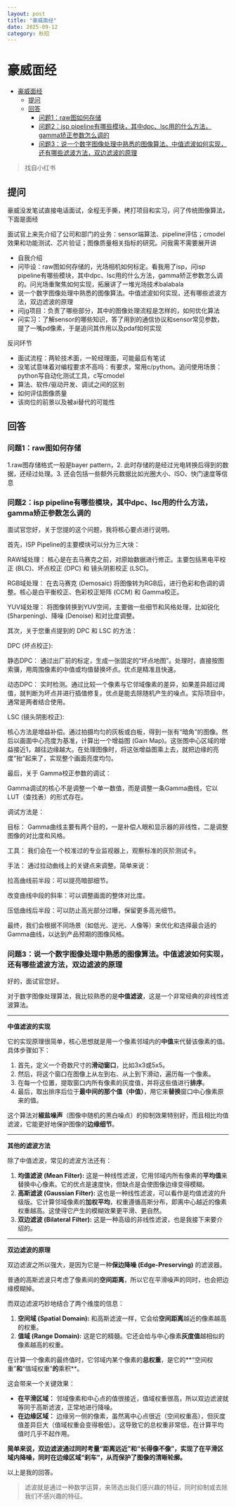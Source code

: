 ```yaml
---
layout: post
title: "豪威面经"
date: 2025-09-12
category: 秋招
---
```


# 豪威面经

- [豪威面经](#豪威面经)
  - [提问](#提问)
  - [回答](#回答)
    - [问题1：raw图如何存储](#问题1raw图如何存储)
    - [问题2：isp pipeline有哪些模块，其中dpc、lsc用的什么方法，gamma矫正参数怎么调的](#问题2isp-pipeline有哪些模块其中dpclsc用的什么方法gamma矫正参数怎么调的)
    - [问题3：说一个数字图像处理中熟悉的图像算法。中值滤波如何实现，还有哪些滤波方法，双边滤波的原理](#问题3说一个数字图像处理中熟悉的图像算法中值滤波如何实现还有哪些滤波方法双边滤波的原理)


> 找自小红书

## 提问

豪威没发笔试直接电话面试，全程无手撕，拷打项目和实习，问了传统图像算法，下面是面经
	

面试官上来先介绍了公司和部门的业务：sensor端算法、pipeline评估；cmodel效果和功能测试、芯片验证；图像质量相关指标的研究。问我需不需要展开讲
- 自我介绍
- 问毕设：raw图如何存储的，光场相机如何标定。看我用了isp，问isp pipeline有哪些模块，其中dpc、lsc用的什么方法，gamma矫正参数怎么调的。问光场重聚焦如何实现，拓展讲了一堆光场技术balabala
- 说一个数字图像处理中熟悉的图像算法。中值滤波如何实现，还有哪些滤波方法，双边滤波的原理
- 问jg项目：负责了哪些部分，其中的图像处理流程是怎样的，如何优化算法
- 问实习：了解sensor的哪些知识，答了用到的通信协议和sensor常见参数，提了一嘴pd像素，于是追问其作用以及pdaf如何实现


反问环节
- 面试流程：两轮技术面，一轮经理面，可能最后有笔试
- 没笔试意味着对编程要求不高吗：有要求，常用c/python。追问使用场景：python写自动化测试工具，c写cmodel
- 算法、软件/驱动开发、调试之间的区别
- 如何评估图像质量
- 该岗位的前景以及被ai替代的可能性

## 回答
### 问题1：raw图如何存储

1.raw图存储格式一般是bayer pattern，2. 此时存储的是经过光电转换后得到的数据，还经过处理。3. 还会包括一些额外元数据比如光圈大小、ISO、快门速度等信息

### 问题2：isp pipeline有哪些模块，其中dpc、lsc用的什么方法，gamma矫正参数怎么调的

面试官您好，关于您提的这个问题，我将核心要点进行说明。

首先，ISP Pipeline的主要模块可以分为三大块：

RAW域处理： 核心是在去马赛克之前，对原始数据进行修正。主要包括黑电平校正 (BLC)、坏点校正 (DPC) 和 镜头阴影校正 (LSC)。

RGB域处理： 在去马赛克 (Demosaic) 将图像转为RGB后，进行色彩和色调的调整。核心是白平衡校正、色彩校正矩阵 (CCM) 和 Gamma校正。

YUV域处理： 将图像转换到YUV空间，主要做一些细节和风格处理，比如锐化 (Sharpening)、降噪 (Denoise) 和对比度调整。

其次，关于您重点提到的 DPC 和 LSC 的方法：

DPC (坏点校正):

静态DPC： 通过出厂前的标定，生成一张固定的“坏点地图”。处理时，直接按图索骥，用周围像素的中值或均值替换坏点。优点是精准且快速。

动态DPC： 实时检测。通过比较一个像素与它邻域像素的差异，如果差异超过阈值，就判断为坏点并进行插值修复。优点是能去除随机产生的噪点。实际项目中，通常是两者结合使用。

LSC (镜头阴影校正):

核心方法是增益补偿。通过拍摄均匀的灰板或白板，得到一张有“暗角”的图像。然后以画面中心亮度为基准，计算出一个增益图 (Gain Map)。这张图中心区域的增益接近1，越往边缘越大。在处理图像时，将这张增益图乘上去，就把边缘的亮度“抬”起来了，实现整个画面亮度均匀。

最后，关于 Gamma校正参数的调试：

Gamma调试的核心不是调整一个单一数值，而是调整一条Gamma曲线，它以LUT（查找表）的形式存在。

调试方法是：

目标： Gamma曲线主要有两个目的，一是补偿人眼和显示器的非线性，二是调整图像的对比度和风格。

工具： 我们会在一个校准过的专业监视器上，观察标准的灰阶测试卡。

手法： 通过拉动曲线上的关键点来调整。简单来说：

拉高曲线前半段：可以提亮暗部细节。

改变曲线中段的斜率：可以调整画面的整体对比度。

压低曲线后半段：可以防止高光部分过曝，保留更多高光细节。

最终，我们会根据不同场景（如低光、逆光、人像等）来优化和选择最合适的Gamma曲线，以达到产品预期的图像风格。

### 问题3：说一个数字图像处理中熟悉的图像算法。中值滤波如何实现，还有哪些滤波方法，双边滤波的原理

好的，面试官您好。

对于数字图像处理算法，我比较熟悉的是**中值滤波**，这是一个非常经典的非线性滤波算法。

---

**中值滤波的实现**

它的实现原理很简单，核心思想就是用一个像素邻域内的**中值**来代替该像素的值。具体步骤如下：

1.  首先，定义一个奇数尺寸的**滑动窗口**，比如3x3或5x5。
2.  然后，将这个窗口在图像上从左到右、从上到下滑动，遍历每一个像素。
3.  在每一个位置，提取窗口内所有像素的灰度值，并将这些值进行**排序**。
4.  最后，取出排序后位于**最中间的那个值（中值）**，用它来**替换**窗口中心像素原来的值。

这个算法对**椒盐噪声**（图像中随机的黑白噪点）的抑制效果特别好，而且相比均值滤波，它能更好地保护图像的**边缘细节**。

---

**其他的滤波方法**

除了中值滤波，常见的滤波方法还有：

1.  **均值滤波 (Mean Filter):** 这是一种线性滤波，它用邻域内所有像素的**平均值**来替换中心像素。它的优点是速度快，但缺点是会使图像边缘变得模糊。
2.  **高斯滤波 (Gaussian Filter):** 这也是一种线性滤波，可以看作是均值滤波的升级版。它计算邻域像素的**加权平均**，权重遵循高斯分布，即离中心越近的像素权重越高。这使得它产生的模糊效果更平滑、更自然。
3.  **双边滤波 (Bilateral Filter):** 这是一种高级的非线性滤波，也是我接下来要介绍的。

---

**双边滤波的原理**

双边滤波之所以强大，是因为它是一种**保边降噪 (Edge-Preserving)** 的滤波器。

普通的高斯滤波只考虑了像素间的**空间距离**，所以它在平滑噪声的同时，也会把边缘模糊掉。

而双边滤波巧妙地结合了两个维度的信息：

1.  **空间域 (Spatial Domain):** 和高斯滤波一样，它会给**空间距离**越近的像素越高的权重。
2.  **值域 (Range Domain):** 这是它的精髓。它还会给与中心像素**灰度值**越相似的像素越高的权重。

在计算一个像素的最终值时，它邻域内某个像素的**总权重**，是它的**“空间权重”**和**“值域权重”**的**乘积**。

这会带来一个关键效果：

* **在平滑区域：** 邻域像素和中心点的值很接近，值域权重很高，所以双边滤波就等同于高斯滤波，正常地进行降噪。
* **在边缘区域：** 边缘另一侧的像素，虽然离中心点很近（空间权重高），但灰度值差异巨大（值域权重会变得极低）。这导致它的总权重非常低，在计算平均值时几乎不起作用。

**简单来说，双边滤波通过同时考量“距离远近”和“长得像不像”，实现了在平滑区域内降噪，同时在边缘区域“刹车”，从而保护了图像的清晰轮廓。**

以上是我的回答。

> 滤波就是通过一种数学运算，来筛选出我们感兴趣的特征，同时抑制或去除我们不感兴趣的特征。
